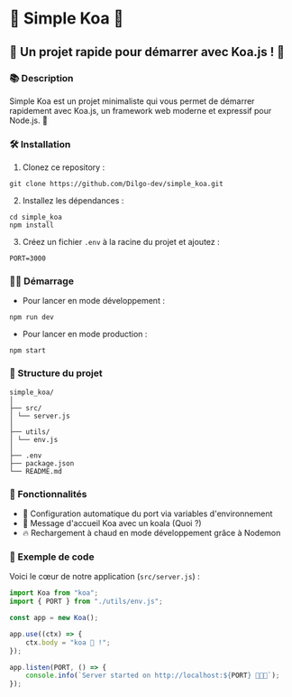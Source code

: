 # 🐨 Simple Koa 🐨

## 🚀 Un projet rapide pour démarrer avec Koa.js ! 🚀

### 📚 Description

Simple Koa est un projet minimaliste qui vous permet de démarrer rapidement avec Koa.js, un framework web moderne et expressif pour Node.js. 🌟

### 🛠️ Installation

1. Clonez ce repository :

```
git clone https://github.com/Dilgo-dev/simple_koa.git
```

2. Installez les dépendances :

```
cd simple_koa
npm install
```

3. Créez un fichier `.env` à la racine du projet et ajoutez :

```
PORT=3000
```

### 🏃‍♂️ Démarrage

-   Pour lancer en mode développement :

```
npm run dev
```

-   Pour lancer en mode production :

```
npm start
```

### 🌳 Structure du projet

```
simple_koa/
│
├── src/
│ └── server.js
│
├── utils/
│ └── env.js
│
├── .env
├── package.json
└── README.md
```

### 🧙 Fonctionnalités

-   🔮 Configuration automatique du port via variables d'environnement
-   🐨 Message d'accueil Koa avec un koala (Quoi ?)
-   🔥 Rechargement à chaud en mode développement grâce à Nodemon

### 📝 Exemple de code

Voici le cœur de notre application (`src/server.js`) :

```javascript
import Koa from "koa";
import { PORT } from "./utils/env.js";

const app = new Koa();

app.use((ctx) => {
    ctx.body = "koa 🐨 !";
});

app.listen(PORT, () => {
    console.info(`Server started on http://localhost:${PORT} 🧙🔮🐨`);
});
```
